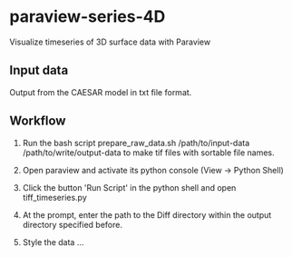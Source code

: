 # paraview-series-4D
Visualize timeseries of 3D surface data with Paraview

## Input data
Output from the CAESAR model in txt file format.

## Workflow
1. Run the bash script
prepare_raw_data.sh /path/to/input-data /path/to/write/output-data
to make tif files with sortable file names.

2. Open paraview and activate its python console (View -> Python Shell)

3. Click the button 'Run Script' in the python shell and open
tiff_timeseries.py

4. At the prompt, enter the path to the Diff directory within the output directory specified before.

5. Style the data ...



